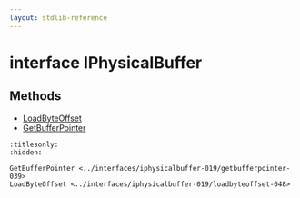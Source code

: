 ```yaml
---
layout: stdlib-reference
---
```


# interface IPhysicalBuffer

## Methods

* [LoadByteOffset](loadbyteoffset-048.md)
* [GetBufferPointer](getbufferpointer-039.md)


```{toctree}
:titlesonly:
:hidden:

GetBufferPointer <../interfaces/iphysicalbuffer-019/getbufferpointer-039>
LoadByteOffset <../interfaces/iphysicalbuffer-019/loadbyteoffset-048>
```

<script>
// Fix .md links to .html when on ReadTheDocs
if (window.location.hostname.includes('readthedocs') || 
    window.location.hostname.includes('rtfd.io')) {
  document.addEventListener('DOMContentLoaded', function() {
    const links = document.querySelectorAll('a');
    links.forEach(link => {
      const href = link.getAttribute('href');
      if (href && href.includes('.md')) {
        // This regex will handle .md links with or without fragment identifiers or query parameters
        link.href = link.href.replace(/(.+)\.md(#[^?]*)?(\?.*)?$/, '$1.html$2$3');
      }
    });
  });
}
</script>
